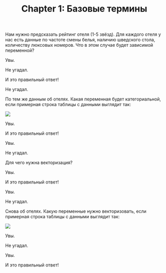﻿---
title: 'Chapter 1: Базовые термины'
description:
  'Познакомимся с основной терминологией.'
prev: null
next: /chapter2
type: chapter
id: 1
---

<exercise id="1" title="Введение" type="slides">

<slides source="chapter1_01_introduction">
</slides>

</exercise>

<exercise id="2" title="На какую переменную будем смотреть?">

Нам нужно предсказать рейтинг отеля (1-5 звёзд). Для каждого отеля у нас есть данные по частоте смены белья, наличию шведского стола, количеству люксовых номеров. Что в этом случае будет зависимой переменной?

<choice>
<opt text="частота смены белья">

Увы.

</opt>
<opt text="наличие шведского стола">

Не угадал.

</opt>

<opt text="количество звезд" correct="true">

И это правильный ответ!

</opt>
<opt text="количество люксовых номеров">

Не угадал.

</opt>
</choice>


</exercise>


<exercise id="3" title="Нужно ли категоризовать переменные?">

По тем же данным об отелях. Какая переменная будет категориальной, если примерная строка таблицы с данными выглядит так:

<img src="/Joom3pBZcL4.jpg"/>

<choice>
<opt text="рейтинг">

Увы.

</opt>
<opt text="смена белья" correct="true">

И это правильный ответ!

</opt>

<opt text="шведский стол">

Увы.

</opt>
<opt text="количество люксов">

Не угадал.

</opt>
</choice>


</exercise>

<exercise id="4" title="Вспомним векторизацию">

Для чего нужна векторизация?

<choice>
<opt text="Чтобы добавить математики">

Увы.

</opt>
<opt text="Чтобы машина воспринимала тексты" correct="true">

И это правильный ответ!

</opt>

<opt text="Чтобы машина могла работать с текстом и воспринимала его смысл">

Увы.

</opt>
<opt text="Чтобы для чего-нибудь задействовать векторизатор">

Не угадал.

</opt>
</choice>


</exercise>
<exercise id="5" title="И снова об отелях">

Снова об отелях. Какую переменные нужно векторизовать, если примерная строка таблицы с данными выглядит так:

<img src="/9NgxBHZ2S_g.jpg"/>

<choice>
<opt text="рейтинг">

Увы.

</opt>
<opt text="шведский стол">

Не угадал.

</opt>

<opt text="смена белья">

Увы.

</opt>
<opt text="отзыв, потому что это текст и его смысл важен для нас"  correct="true">

И это правильный ответ!

</opt>
</choice>


</exercise>